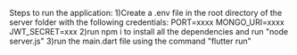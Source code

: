 Steps to run the application:
1)Create a .env file in the root directory of the server folder with the following credentials:
  PORT=xxxx
  MONGO_URI=xxxx
  JWT_SECRET=xxx
2)run npm i to install all the dependencies and run "node server.js"
3)run the main.dart file using the command "flutter run"
